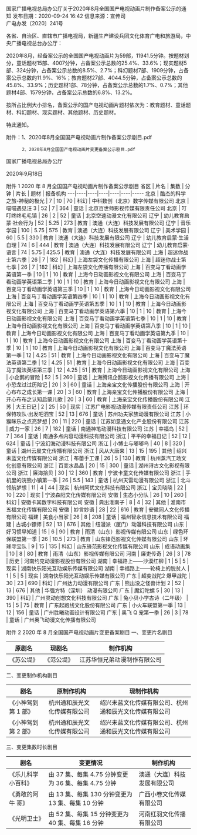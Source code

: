 国家广播电视总局办公厅关于2020年8月全国国产电视动画片制作备案公示的通知
发布日期：2020-09-24 16:42 	信息来源：宣传司  
广电办发〔2020〕241号

各省、自治区、直辖市广播电视局，新疆生产建设兵团文化体育广电和旅游局，中央广播电视总台办公厅：

2020年8月，经备案公示的全国国产电视动画片为59部，11941.5分钟。按题材划分，童话题材15部、4007分钟，占备案公示总数的25.4%、33.6%；现实题材5部、324分钟，占备案公示总数的8.5%、2.7%；科幻题材7部、1909分钟，占备案公示总数的11.9%、16%；教育题材27部、4044.5分钟，占备案公示总数的45.8%、33.9%；历史题材1部、78分钟，占备案公示总数的1.7%、0.7%；其他题材4部、1579分钟，占备案公示总数的6.8%、13.2%。

按所占比例大小排名，备案公示的国产电视动画片题材依次为：教育题材、童话题材、科幻题材、现实题材、其他题材、历史题材。

特此通知。


附件：1、2020年8月全国国产电视动画片制作备案公示剧目.pdf

          2、2020年8月全国国产电视动画片变更备案公示剧目.pdf



国家广播电视总局办公厅

2020年9月18日　




附件 1
2020 年 8 月全国国产电视动画片制作备案公示剧目
省区 | 片名 | 集数 | 分钟 | 片长 | 题材 | 报备机构
---|----|----|----|----|----|-----
北京 | 酷杰的科学之旅-神秘的极光 | 7 | 10 | 70 | 科幻 | 中科数创（北京）数字传媒有限公司
北京 | 喵喵遇见汪 3 | 52 | 7 | 364 | 童话 | 北京百世师影视传媒有限责任公司
北京 | 叮叮咚咚毛毛镇 | 26 | 2 | 52 | 童话 | 北京空速动漫文化有限公司
辽宁 | 幼儿教育启蒙·社会行为 | 52 | 5.25 | 273 | 教育 | 澳通（大连）科技发展有限公司
辽宁 | 音乐学园 | 100 | 5.75 | 575 | 教育 | 澳通（大连）科技发展有限公司
辽宁 | 美术学园 | 60 | 5.5 | 330 | 教育 | 澳通（大连）科技发展有限公司
辽宁 | 幼儿教育启蒙·生活自理 | 74 | 6 | 444 | 教育 | 澳通（大连）科技发展有限公司
辽宁 | 幼儿教育启蒙·语言 | 74 | 5.75 | 425.5 | 教育 | 澳通（大连）科技发展有限公司
上海 | 超迷你战士第六季 | 26 | 7 | 182 | 科幻 | 上海左袋文化传播有限公司
上海 | 超迷你战士第七季 | 26 | 7 | 182 | 科幻 | 上海左袋文化传播有限公司
上海 | 百变马丁看动画学英语第一季 | 10 | 1 | 10 | 教育 | 上海今日动画影视文化有限公司
上海 | 百变马丁看动画学英语第二季 | 10 | 1 | 10 | 教育 | 上海今日动画影视文化有限公司
上海 | 百变马丁看动画学英语第三季 | 10 | 1 | 10 | 教育 | 上海今日动画影视文化有限公司
上海 | 百变马丁看动画学英语第四季 | 10 | 1 | 10 | 教育 | 上海今日动画影视文化有限公司
上海 | 百变马丁看动画学英语第五季 | 10 | 1 | 10 | 教育 | 上海今日动画影视文化有限公司
上海 | 百变马丁看动画学英语第六季 | 10 | 1 | 10 | 教育 | 上海今日动画影视文化有限公司
上海 | 百变马丁看动画学英语第七季 | 10 | 1 | 10 | 教育 | 上海今日动画影视文化有限公司
上海 | 百变马丁看动画学英语第八季 | 10 | 1 | 10 | 教育 | 上海今日动画影视文化有限公司
上海 | 百变马丁看动画学英语第九季 | 10 | 1 | 10 | 教育 | 上海今日动画影视文化有限公司
上海 | 百变马丁看动画学英语第十季 | 10 | 1 | 10 | 教育 | 上海今日动画影视文化有限公司
上海 | 百变马丁魔法英语第一季 | 12 | 4.25 | 51 | 教育 | 上海今日动画影视文化有限公司
上海 | 百变马丁魔法英语第二季 | 12 | 4.25 | 51 | 教育 | 上海今日动画影视文化有限公司
上海 | 百变马丁魔法英语第三季 | 12 | 4.25 | 51 | 教育 | 上海今日动画影视文化有限公司
上海 | 小企鹅的冒险 | 52 | 5 | 260 | 童话 | 上海腾讯企鹅影视文化传播有限公司
上海 | 小恐龙过过历险记 | 20 | 3 | 60 | 童话 | 上海亲宝文化传播股份有限公司
上海 | 开心布布之成长第一课 | 20 | 3 | 60 | 教育 | 上海亲宝文化传播股份有限公司
上海 | 开心布布之认知启蒙儿歌 | 20 | 3 | 60 | 教育 | 上海亲宝文化传播股份有限公司
江苏 | 大王日记 | 2 | 25 | 50 | 现实 | 江苏广电影视动漫传媒有限责任公司
江苏 | 环保特攻队·出发吧泗宝 | 52 | 13 | 676 | 童话 | 苏州功夫家族动漫有限公司
江苏 | 小猴眯乐之点亮梦想 | 20 | 11 | 220 | 童话 | 江苏如意通文化产业股份有限公司
江苏 | 威力一家 | 26 | 7 | 182 | 童话 | 南通神笔动漫科技有限公司
江苏 | 幸福岛 | 52 | 7 | 364 | 童话 | 南通多点内容动漫科技有限公司
浙江 | 平平的幸福日记 | 52 | 12 | 624 | 童话 | 宁波幻海动漫科技有限公司
浙江 | 小博士与嘟嘟鸟 | 40 | 8 | 320 | 童话 | 湖州云晨文化传播有限公司
浙江 | 风从大唐来 | 13 | 15 | 195 | 其他 | 绍兴未蓝文化传媒有限公司
浙江 | 布蕾手工课 | 26 | 5 | 130 | 教育 | 杭州蒸汽工场文化创意有限公司
浙江 | 百变水晶晶 | 20 | 15 | 300 | 童话 | 湖州浔古文化影视有限公司
浙江 | 廉海拾贝 | 30 | 12 | 360 | 教育 | 宁波卡童文化传媒有限公司
浙江 | 手机里的浣熊小镇第一季 | 26 | 5.5 | 143 | 童话 | 杭州天雷动漫有限公司
浙江 | 北斗领航梦想 | 11 | 4 | 44 | 现实 | 杭州阿优文化科技有限公司
浙江 | 宝贝晓晓 | 22 | 10 | 220 | 现实 | 宁波森阳文化传媒有限公司
安徽 | 生态小分队 | 26 | 10 | 260 | 科幻 | 安徽卡其数字科技有限公司
安徽 | 典出淮南子 | 8 | 4 | 32 | 其他 | 淮南市五福文化传媒有限公司
安徽 | 妙言妙语 | 28 | 22 | 616 | 教育 | 安徽同人文化传播有限公司
福建 | 美食小当家 | 26 | 8 | 208 | 童话 | 福州智永信息技术有限公司
福建 | 古城小镖师 | 52 | 13 | 676 | 其他 | 纽漫派（厦门）动漫科技有限公司
山东 | 好习惯早知道 | 15 | 6 | 90 | 教育 | 雨清（山东）影视传媒有限公司
山东 | 绿色环保联盟第一季 | 26 | 10.5 | 273 | 教育 | 山东锋范影视文化传媒有限公司
山东 | 环球寻宝队 | 9 | 15 | 135 | 科幻 | 山东锋范影视文化传媒有限公司
山东 | 成语动画集 | 10 | 8 | 80 | 教育 | 雨清（山东）影视传媒有限公司
河南 | 廉吏传奇 | 26 | 3 | 78 | 历史 | 河南约克动漫影视股份有限公司
湖南 | 幸福路上——沙漠红柳 | 1 | 5 | 5 | 现实 | 湖南快乐阳光互动娱乐传媒有限公司
湖南 | 幸福路上——轮椅上的脱贫人 | 1 | 5 | 5 | 现实 | 湖南快乐阳光互动娱乐传媒有限公司
广东 | 超变战陀2 爆甲战陀 | 30 | 23 | 690 | 科幻 | 广州达力动漫有限公司
广东 | 熊出没之怪兽计划 2 | 52 | 13 | 676 | 其他 | 华强方特（深圳） 动漫有限公司
广东 | 魔幻陀螺 5 | 30 | 13 | 390 | 科幻 | 广州灵动创想文化科技有限公司
广东 | 兔小贝小学古诗（二年级） | 15 | 5 | 75 | 教育 | 广东起跑线文化股份有限公司
广东 | 小火车联盟第一季 | 13 | 12 | 156 | 童话 | 广州胜曦动画设计有限公司
广东 | 奥飞 Q 宠第一季 | 26 | 3 | 78 | 童话 | 广州奥飞动漫文化传播有限公司


附件 2
2020 年 8 月全国国产电视动画片变更备案剧目
一、变更片名剧目

原剧名 | 现剧名 | 制作机构
----|-----|-----
《苏公堤》 | 《范公堤》 | 江苏华恒兄弟动漫制作有限公司

二、变更制作机构剧目

剧名 | 原制作机构 | 现制作机构
---|-------|------
《小神驾到第 1 部》 | 杭州通和辰光文化传媒有限公司 | 绍兴未蓝文化传媒有限公司、杭州通和辰光文化传媒有限公司
《小神驾到第 2 部》 | 杭州通和辰光文化传媒有限公司 | 绍兴未蓝文化传媒有限公司、杭州通和辰光文化传媒有限公司

三、变更集数时长剧目

剧名 | 变更情况 | 制作机构
---|------|-----
《乐儿科学小百科》 | 由 37 集、每集 4.75 分钟变更为 36 集、每集 4.75 分钟 | 澳通（大连）科技发展有限公司
《勇敢的阿牛 哥》 | 由 13 集、每集 130 分钟变更为 13 集、每集 10 分钟 | 广西小卷文化传媒有限公司
《光明卫士》 | 由 52 集、每集 15 分钟变更为 40 集、每集 16 分钟 | 河南红羽文化传播有限公司
